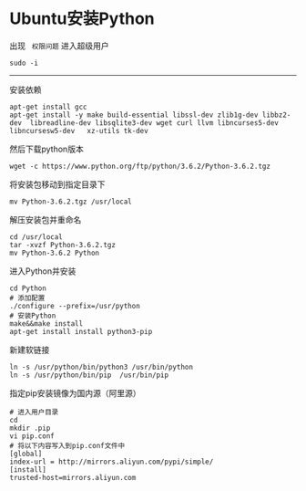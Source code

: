 # Ubuntu安装Python

出现 ` 权限问题` 进入超级用户

```
sudo -i
```

------

安装依赖

```
apt-get install gcc
apt-get install -y make build-essential libssl-dev zlib1g-dev libbz2-dev  libreadline-dev libsqlite3-dev wget curl llvm libncurses5-dev libncursesw5-dev   xz-utils tk-dev
```

然后下载python版本

```
wget -c https://www.python.org/ftp/python/3.6.2/Python-3.6.2.tgz
```

将安装包移动到指定目录下

```
mv Python-3.6.2.tgz /usr/local
```

解压安装包并重命名

```
cd /usr/local
tar -xvzf Python-3.6.2.tgz
mv Python-3.6.2 Python
```

进入Python并安装

```
cd Python 
# 添加配置
./configure --prefix=/usr/python
# 安装Python 
make&&make install
apt-get install install python3-pip
```

新建软链接

```
ln -s /usr/python/bin/python3 /usr/bin/python
ln -s /usr/python/bin/pip  /usr/bin/pip
```

指定pip安装镜像为国内源（阿里源）

```
# 进入用户目录
cd 
mkdir .pip
vi pip.conf
# 将以下内容写入到pip.conf文件中
[global]
index-url = http://mirrors.aliyun.com/pypi/simple/
[install]
trusted-host=mirrors.aliyun.com
```

